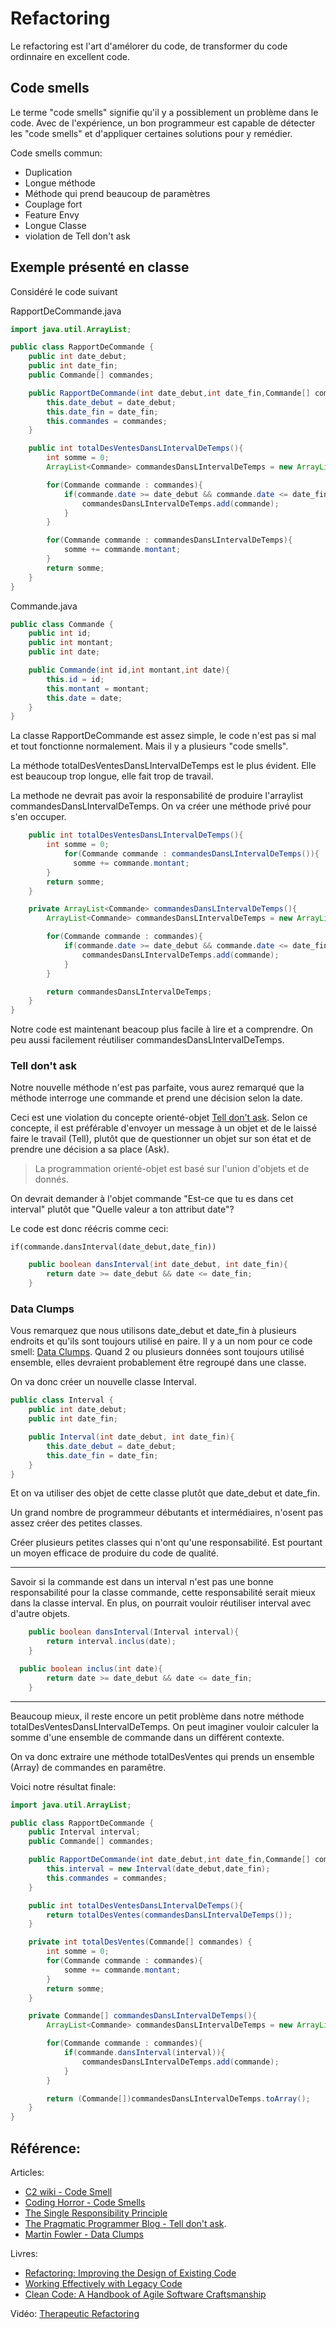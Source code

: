 # Refactoring

Le refactoring est l'art d'amélorer du code, de transformer du code ordinnaire en excellent code.

## Code smells

Le terme "code smells" signifie qu'il y a possiblement un problème dans le code.
Avec de l'expérience, un bon programmeur est capable de détecter les "code smells" et d'appliquer certaines solutions pour y remédier.

Code smells commun:
* Duplication
* Longue méthode
* Méthode qui prend beaucoup de paramètres
* Couplage fort
* Feature Envy
* Longue Classe
* violation de Tell don't ask

## Exemple présenté en classe

Considéré le code suivant

RapportDeCommande.java
```java
import java.util.ArrayList;

public class RapportDeCommande {
    public int date_debut;
    public int date_fin;
    public Commande[] commandes;

    public RapportDeCommande(int date_debut,int date_fin,Commande[] commandes){
        this.date_debut = date_debut;
        this.date_fin = date_fin;
        this.commandes = commandes;
    }

    public int totalDesVentesDansLIntervalDeTemps(){
        int somme = 0;
        ArrayList<Commande> commandesDansLIntervalDeTemps = new ArrayList<Commande>();

        for(Commande commande : commandes){
            if(commande.date >= date_debut && commande.date <= date_fin){
                commandesDansLIntervalDeTemps.add(commande);
            }
        }

        for(Commande commande : commandesDansLIntervalDeTemps){
            somme += commande.montant;
        }
        return somme;
    }
}
```
Commande.java
```java
public class Commande {
    public int id;
    public int montant;
    public int date;

    public Commande(int id,int montant,int date){
        this.id = id;
        this.montant = montant;
        this.date = date;
    }
}
```

La classe RapportDeCommande est assez simple, le code n'est pas si mal et tout fonctionne normalement.
Mais il y a plusieurs "code smells".

La méthode totalDesVentesDansLIntervalDeTemps est le plus évident. Elle est beaucoup trop longue, elle fait trop de travail.

La methode ne devrait pas avoir la responsabilité de produire l'arraylist commandesDansLIntervalDeTemps.
On va créer une méthode privé pour s'en occuper.

```java 
    public int totalDesVentesDansLIntervalDeTemps(){
        int somme = 0;
            for(Commande commande : commandesDansLIntervalDeTemps()){
              somme += commande.montant;
        }
        return somme;
    }

    private ArrayList<Commande> commandesDansLIntervalDeTemps(){
        ArrayList<Commande> commandesDansLIntervalDeTemps = new ArrayList<Commande>();

        for(Commande commande : commandes){
            if(commande.date >= date_debut && commande.date <= date_fin){
                commandesDansLIntervalDeTemps.add(commande);
            }
        }

        return commandesDansLIntervalDeTemps;
    }
}
```

Notre code est maintenant beacoup plus facile à lire et a comprendre. On peu aussi facilement réutiliser commandesDansLIntervalDeTemps.

### Tell don't ask

Notre nouvelle méthode n'est pas parfaite, vous aurez remarqué que la méthode interroge une commande et prend une décision selon la date.

Ceci est une violation du concepte orienté-objet [Tell don't ask](http://pragprog.com/articles/tell-dont-ask). 
Selon ce concepte, il est préférable d'envoyer un message à un objet et de le laissé faire le travail (Tell),
plutôt que de questionner un objet sur son état et de prendre une décision a sa place (Ask).

> La programmation orienté-objet est basé sur l'union d'objets et de donnés.

On devrait demander à l'objet commande "Est-ce que tu es dans cet interval" plutôt que "Quelle valeur a ton attribut date"?

Le code est donc réécris comme ceci:

`if(commande.dansInterval(date_debut,date_fin))`

```java
    public boolean dansInterval(int date_debut, int date_fin){
        return date >= date_debut && date <= date_fin;
    }
```

### Data Clumps

Vous remarquez que nous utilisons date_debut et date_fin à plusieurs endroits et qu'ils sont toujours utilisé en paire.
Il y a un nom pour ce code smell: [Data Clumps](http://martinfowler.com/bliki/DataClump.html).
Quand 2 ou plusieurs données sont toujours utilisé ensemble, elles devraient probablement être regroupé dans une classe.

On va donc créer un nouvelle classe Interval.
```java
public class Interval {
    public int date_debut;
    public int date_fin;

    public Interval(int date_debut, int date_fin){
        this.date_debut = date_debut;
        this.date_fin = date_fin;
    }
}
```

Et on va utiliser des objet de cette classe plutôt que date_debut et date_fin.

Un grand nombre de programmeur débutants et intermédiaires, n'osent pas assez créer des petites classes. 

Créer plusieurs petites classes qui n'ont qu'une responsabilité. 
Est pourtant un moyen efficace de produire du code de qualité.

----

Savoir si la commande est dans un interval n'est pas une bonne responsabilité pour la classe commande, cette responsabilité serait mieux dans la classe interval.
En plus, on pourrait vouloir réutiliser interval avec d'autre objets.

```java
    public boolean dansInterval(Interval interval){
        return interval.inclus(date);
    }
```

```java
  public boolean inclus(int date){
        return date >= date_debut && date <= date_fin;
    }
```

----

Beaucoup mieux, il reste encore un petit problème dans notre méthode totalDesVentesDansLIntervalDeTemps.
On peut imaginer vouloir calculer la somme d'une ensemble de commande dans un différent contexte.

On va donc extraire une méthode totalDesVentes qui prends un ensemble (Array) de commandes en paramêtre.

Voici notre résultat finale:
```java
import java.util.ArrayList;

public class RapportDeCommande {
    public Interval interval;
    public Commande[] commandes;

    public RapportDeCommande(int date_debut,int date_fin,Commande[] commandes){
        this.interval = new Interval(date_debut,date_fin);
        this.commandes = commandes;
    }

    public int totalDesVentesDansLIntervalDeTemps(){
        return totalDesVentes(commandesDansLIntervalDeTemps());
    }

    private int totalDesVentes(Commande[] commandes) {
        int somme = 0;
        for(Commande commande : commandes){
            somme += commande.montant;
        }
        return somme;
    }

    private Commande[] commandesDansLIntervalDeTemps(){
        ArrayList<Commande> commandesDansLIntervalDeTemps = new ArrayList<Commande>();

        for(Commande commande : commandes){
            if(commande.dansInterval(interval)){
                commandesDansLIntervalDeTemps.add(commande);
            }
        }

        return (Commande[])commandesDansLIntervalDeTemps.toArray();
    }
}
```


## Référence:
Articles:
* [C2 wiki - Code Smell](http://c2.com/xp/CodeSmell.html)
* [Coding Horror - Code Smells](http://www.codinghorror.com/blog/2006/05/code-smells.html)
* [The Single Responsibility Principle](https://docs.google.com/viewer?url=http%3A%2F%2Fwww.objectmentor.com%2Fresources%2Farticles%2Fsrp.pdf)
* [The Pragmatic Programmer Blog - Tell don't ask](http://pragprog.com/articles/tell-dont-ask). 
* [Martin Fowler - Data Clumps](http://martinfowler.com/bliki/DataClump.html)

Livres:
* [Refactoring: Improving the Design of Existing Code](http://www.amazon.ca/gp/product/0201485672/ref=as_li_ss_tl?ie=UTF8&camp=15121&creative=390961&creativeASIN=0201485672&linkCode=as2&tag=alexcp-20)
* [Working Effectively with Legacy Code](http://www.amazon.ca/gp/product/0131177052/ref=as_li_ss_tl?ie=UTF8&camp=15121&creative=390961&creativeASIN=0131177052&linkCode=as2&tag=alexcp-20)
* [Clean Code: A Handbook of Agile Software Craftsmanship](ttp://www.amazon.ca/gp/product/0132350882/ref=as_li_ss_tl?ie=UTF8&camp=15121&creative=390961&creativeASIN=0132350882&linkCode=as2&tag=alexcp-20)

Vidéo:
[Therapeutic Refactoring](http://www.confreaks.com/videos/1071-cascadiaruby2012-therapeutic-refactoring)
